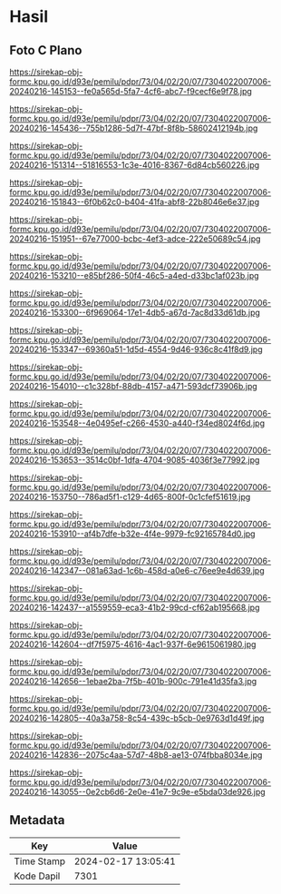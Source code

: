 # Hasil

## Foto C Plano

https://sirekap-obj-formc.kpu.go.id/d93e/pemilu/pdpr/73/04/02/20/07/7304022007006-20240216-145153--fe0a565d-5fa7-4cf6-abc7-f9cecf6e9f78.jpg

https://sirekap-obj-formc.kpu.go.id/d93e/pemilu/pdpr/73/04/02/20/07/7304022007006-20240216-145436--755b1286-5d7f-47bf-8f8b-58602412194b.jpg

https://sirekap-obj-formc.kpu.go.id/d93e/pemilu/pdpr/73/04/02/20/07/7304022007006-20240216-151314--51816553-1c3e-4016-8367-6d84cb560226.jpg

https://sirekap-obj-formc.kpu.go.id/d93e/pemilu/pdpr/73/04/02/20/07/7304022007006-20240216-151843--6f0b62c0-b404-41fa-abf8-22b8046e6e37.jpg

https://sirekap-obj-formc.kpu.go.id/d93e/pemilu/pdpr/73/04/02/20/07/7304022007006-20240216-151951--67e77000-bcbc-4ef3-adce-222e50689c54.jpg

https://sirekap-obj-formc.kpu.go.id/d93e/pemilu/pdpr/73/04/02/20/07/7304022007006-20240216-153210--e85bf286-50f4-46c5-a4ed-d33bc1af023b.jpg

https://sirekap-obj-formc.kpu.go.id/d93e/pemilu/pdpr/73/04/02/20/07/7304022007006-20240216-153300--6f969064-17e1-4db5-a67d-7ac8d33d61db.jpg

https://sirekap-obj-formc.kpu.go.id/d93e/pemilu/pdpr/73/04/02/20/07/7304022007006-20240216-153347--69360a51-1d5d-4554-9d46-936c8c41f8d9.jpg

https://sirekap-obj-formc.kpu.go.id/d93e/pemilu/pdpr/73/04/02/20/07/7304022007006-20240216-154010--c1c328bf-88db-4157-a471-593dcf73906b.jpg

https://sirekap-obj-formc.kpu.go.id/d93e/pemilu/pdpr/73/04/02/20/07/7304022007006-20240216-153548--4e0495ef-c266-4530-a440-f34ed8024f6d.jpg

https://sirekap-obj-formc.kpu.go.id/d93e/pemilu/pdpr/73/04/02/20/07/7304022007006-20240216-153653--3514c0bf-1dfa-4704-9085-4036f3e77992.jpg

https://sirekap-obj-formc.kpu.go.id/d93e/pemilu/pdpr/73/04/02/20/07/7304022007006-20240216-153750--786ad5f1-c129-4d65-800f-0c1cfef51619.jpg

https://sirekap-obj-formc.kpu.go.id/d93e/pemilu/pdpr/73/04/02/20/07/7304022007006-20240216-153910--af4b7dfe-b32e-4f4e-9979-fc92165784d0.jpg

https://sirekap-obj-formc.kpu.go.id/d93e/pemilu/pdpr/73/04/02/20/07/7304022007006-20240216-142347--081a63ad-1c6b-458d-a0e6-c76ee9e4d639.jpg

https://sirekap-obj-formc.kpu.go.id/d93e/pemilu/pdpr/73/04/02/20/07/7304022007006-20240216-142437--a1559559-eca3-41b2-99cd-cf62ab195668.jpg

https://sirekap-obj-formc.kpu.go.id/d93e/pemilu/pdpr/73/04/02/20/07/7304022007006-20240216-142604--df7f5975-4616-4ac1-937f-6e9615061980.jpg

https://sirekap-obj-formc.kpu.go.id/d93e/pemilu/pdpr/73/04/02/20/07/7304022007006-20240216-142656--1ebae2ba-7f5b-401b-900c-791e41d35fa3.jpg

https://sirekap-obj-formc.kpu.go.id/d93e/pemilu/pdpr/73/04/02/20/07/7304022007006-20240216-142805--40a3a758-8c54-439c-b5cb-0e9763d1d49f.jpg

https://sirekap-obj-formc.kpu.go.id/d93e/pemilu/pdpr/73/04/02/20/07/7304022007006-20240216-142836--2075c4aa-57d7-48b8-ae13-074fbba8034e.jpg

https://sirekap-obj-formc.kpu.go.id/d93e/pemilu/pdpr/73/04/02/20/07/7304022007006-20240216-143055--0e2cb6d6-2e0e-41e7-9c9e-e5bda03de926.jpg


## Metadata

| Key        | Value               |
| ---------- | ------------------- |
| Time Stamp | 2024-02-17 13:05:41 |
| Kode Dapil | 7301                |



